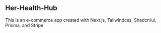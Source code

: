 ## Her-Health-Hub

This is an e-commerce app created with Next.js, Tailwindcss, Shadcn/ui, Prisma, and Stripe
